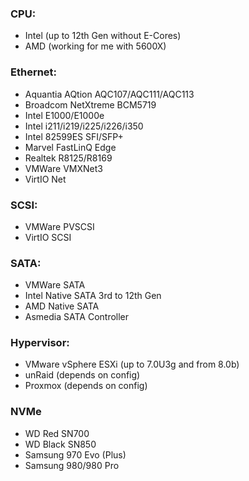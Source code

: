 ### CPU:
  + Intel (up to 12th Gen without E-Cores)
  + AMD (working for me with 5600X)

### Ethernet:
  + Aquantia AQtion AQC107/AQC111/AQC113
  + Broadcom NetXtreme BCM5719
  + Intel E1000/E1000e
  + Intel i211/i219/i225/i226/i350
  + Intel 82599ES SFI/SFP+
  + Marvel FastLinQ Edge
  + Realtek R8125/R8169
  + VMWare VMXNet3
  + VirtIO Net

### SCSI:
  + VMWare PVSCSI
  + VirtIO SCSI

### SATA:
  + VMWare SATA
  + Intel Native SATA 3rd to 12th Gen
  + AMD Native SATA
  + Asmedia SATA Controller 

### Hypervisor:
  + VMware vSphere ESXi (up to 7.0U3g and from 8.0b)
  + unRaid (depends on config)
  + Proxmox (depends on config)

### NVMe
  + WD Red SN700
  + WD Black SN850
  + Samsung 970 Evo (Plus)
  + Samsung 980/980 Pro